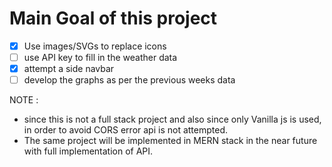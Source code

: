 # Main Goal of this project

* [x] Use images/SVGs to replace icons
* [ ] use API key to fill in the weather data
* [x] attempt a side navbar 
* [ ] develop the graphs as per the previous weeks data

NOTE : 
* since this is not a full stack project and also since only Vanilla js is used, in order to avoid CORS error api is not attempted.
* The same project will be implemented in MERN stack in the near future with full implementation of API.
